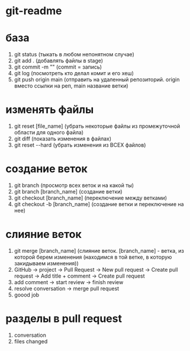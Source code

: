 # git-readme

# база 
1. git status (тыкать в любом непонятном случае)
2. git add . (добавлять файлы в stage)
3. git commit -m "" (commit = запись)
4. git log  (посмотреть кто делал комит и его хеш)
5. git push origin main (отправить на удаленный репозиторий. origin вместо ссылки на реп, main название ветки)
# изменять файлы
1. git reset [file_name] (убрать некоторые файлы из промежуточной области для одного файла)
2. git diff (показать изменения в файлах)
3. git reset --hard (убрать изменения из ВСЕХ файлов)
# создание веток
1. git branch (просмотр всех веток и на какой ты) 
2. git branch [branch_name] (создание ветки)
3. git checkout [branch_name] (переключение между ветками)
4. git checkout -b [branch_name] (создание ветки и переключение на нее)
# слияние веток
1. git merge [branch_name] (слияние веток. [branch_name] - ветка, из которой берем изменения (находимся в той ветке, в которую закидываем изменения))
2. GitHub -> project -> Pull Request -> New pull request -> Create pull request -> Add title + comment -> Create pull request
3. add comment -> start review -> finish review
4. resolve conversation -> merge pull request
5. goood job
# разделы в pull request
1. conversation 
2. files changed
